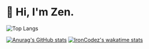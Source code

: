 # 👋 Hi, I'm Zen.

![Top Langs](https://github-readme-stats.vercel.app/api/top-langs/?username=zendevz&layout=compact)


[![Anurag's GitHub stats](https://github-readme-stats.vercel.app/api?username=zendevz&count_private=trueshow_icons=true)](https://github.com/anuraghazra/github-readme-stats)
[![IronCodez's wakatime stats](https://github-readme-stats.vercel.app/api/wakatime?username=iron)](https://github.com/anuraghazra/github-readme-stats)



